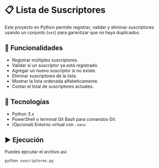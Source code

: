 # 📋 Lista de Suscriptores

Este proyecto en Python permite registrar, validar y eliminar suscriptores usando un conjunto (`set`) para garantizar que no haya duplicados.

## 🚀 Funcionalidades

- Registrar múltiples suscriptores.
- Validar si un suscriptor ya está registrado.
- Agregar un nuevo suscriptor si no existe.
- Eliminar suscriptores de la lista.
- Mostrar la lista ordenada alfabéticamente.
- Contar el total de suscriptores actuales.

## 🧪 Tecnologías

- Python 3.x
- PowerShell o terminal Git Bash para comandos Git
- (Opcional) Entorno virtual con `.venv`

## ▶️ Ejecución

Puedes ejecutar el archivo así:

```bash
python suscriptores.py
